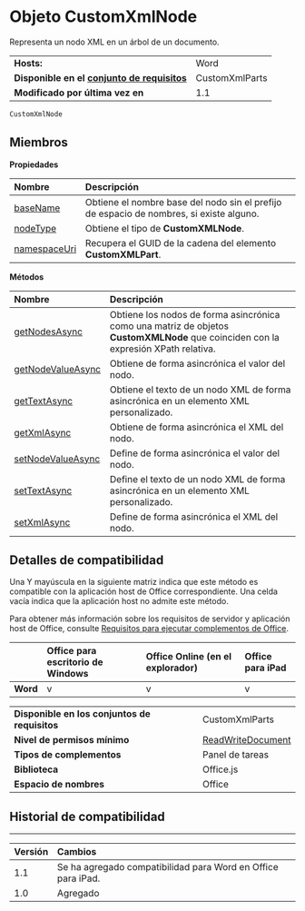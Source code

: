 
# <a name="customxmlnode-object"></a>Objeto CustomXmlNode
Representa un nodo XML en un árbol de un documento.

|||
|:-----|:-----|
|**Hosts:**|Word|
|**Disponible en el [conjunto de requisitos](../../docs/overview/specify-office-hosts-and-api-requirements.md)**|CustomXmlParts|
|**Modificado por última vez en**|1.1|

```js
CustomXmlNode
```


## <a name="members"></a>Miembros


**Propiedades**


|**Nombre**|**Descripción**|
|:-----|:-----|
|[baseName](../../reference/shared/customxmlnode.basename.md)|Obtiene el nombre base del nodo sin el prefijo de espacio de nombres, si existe alguno.|
|[nodeType](../../reference/shared/customxmlnode.nodetype.md)|Obtiene el tipo de **CustomXMLNode**.|
|[namespaceUri](../../reference/shared/customxmlnode.namespaceuri.md)|Recupera el GUID de la cadena del elemento **CustomXMLPart**.|

**Métodos**


|**Nombre**|**Descripción**|
|:-----|:-----|
|[getNodesAsync](../../reference/shared/customxmlnode.getnodesasync.md)|Obtiene los nodos de forma asincrónica como una matriz de objetos **CustomXMLNode** que coinciden con la expresión XPath relativa.|
|[getNodeValueAsync](../../reference/shared/customxmlnode.getnodevalueasync.md)|Obtiene de forma asincrónica el valor del nodo.|
|[getTextAsync](customxmlnode.gettextasync.md)|Obtiene el texto de un nodo XML de forma asincrónica en un elemento XML personalizado.|
|[getXmlAsync](../../reference/shared/customxmlnode.getxmlasync.md)|Obtiene de forma asincrónica el XML del nodo.|
|[setNodeValueAsync](../../reference/shared/customxmlnode.setnodevalueasync.md)|Define de forma asincrónica el valor del nodo.|
|[setTextAsync](customxmlnode.settextasync.md)|Define el texto de un nodo XML de forma asincrónica en un elemento XML personalizado.|
|[setXmlAsync](../../reference/shared/customxmlnode.setxmlasync.md)|Define de forma asincrónica el XML del nodo.|

## <a name="support-details"></a>Detalles de compatibilidad


Una Y mayúscula en la siguiente matriz indica que este método es compatible con la aplicación host de Office correspondiente. Una celda vacía indica que la aplicación host no admite este método.

Para obtener más información sobre los requisitos de servidor y aplicación host de Office, consulte [Requisitos para ejecutar complementos de Office](../../docs/overview/requirements-for-running-office-add-ins.md).


||**Office para escritorio de Windows**|**Office Online (en el explorador)**|**Office para iPad**|
|:-----|:-----|:-----|:-----|
|**Word**|v|v|v|

|||
|:-----|:-----|
|**Disponible en los conjuntos de requisitos**|CustomXmlParts|
|**Nivel de permisos mínimo**|[ReadWriteDocument](../../docs/develop/requesting-permissions-for-api-use-in-content-and-task-pane-add-ins.md)|
|**Tipos de complementos**|Panel de tareas|
|**Biblioteca**|Office.js|
|**Espacio de nombres**|Office|

## <a name="support-history"></a>Historial de compatibilidad



****


|**Versión**|**Cambios**|
|:-----|:-----|
|1.1|Se ha agregado compatibilidad para Word en Office para iPad.|
|1.0|Agregado|

